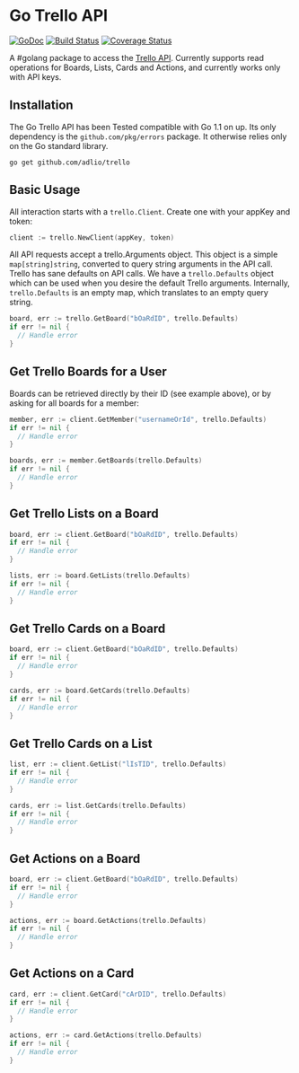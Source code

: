 Go Trello API
================

[![GoDoc](https://godoc.org/github.com/adlio/trello?status.svg)](http://godoc.org/github.com/adlio/trello)
[![Build Status](https://travis-ci.org/adlio/trello.svg)](https://travis-ci.org/adlio/trello)
[![Coverage Status](https://coveralls.io/repos/github/adlio/trello/badge.svg?branch=master)](https://coveralls.io/github/adlio/trello?branch=master)

A #golang package to access the [Trello API](https://www.trello.com/api). Currently supports
read operations for Boards, Lists, Cards and Actions, and currently works only with API keys.

## Installation

The Go Trello API has been Tested compatible with Go 1.1 on up. Its only dependency is
the `github.com/pkg/errors` package. It otherwise relies only on the Go standard library.

```
go get github.com/adlio/trello
```

## Basic Usage

All interaction starts with a `trello.Client`. Create one with your appKey and token:

```Go
client := trello.NewClient(appKey, token)
```

All API requests accept a trello.Arguments object. This object is a simple
`map[string]string`, converted to query string arguments in the API call.
Trello has sane defaults on API calls. We have a `trello.Defaults` object
which can be used when you desire the default Trello arguments. Internally,
`trello.Defaults` is an empty map, which translates to an empty query string.

```Go
board, err := trello.GetBoard("bOaRdID", trello.Defaults)
if err != nil {
  // Handle error
}
```

## Get Trello Boards for a User

Boards can be retrieved directly by their ID (see example above), or by asking
for all boards for a member:

```Go
member, err := client.GetMember("usernameOrId", trello.Defaults)
if err != nil {
  // Handle error
}

boards, err := member.GetBoards(trello.Defaults)
if err != nil {
  // Handle error
}
```

## Get Trello Lists on a Board

```Go
board, err := client.GetBoard("bOaRdID", trello.Defaults)
if err != nil {
  // Handle error
}

lists, err := board.GetLists(trello.Defaults)
if err != nil {
  // Handle error
}
```

## Get Trello Cards on a Board

```Go
board, err := client.GetBoard("bOaRdID", trello.Defaults)
if err != nil {
  // Handle error
}

cards, err := board.GetCards(trello.Defaults)
if err != nil {
  // Handle error
}
```

## Get Trello Cards on a List

```Go
list, err := client.GetList("lIsTID", trello.Defaults)
if err != nil {
  // Handle error
}

cards, err := list.GetCards(trello.Defaults)
if err != nil {
  // Handle error
}
```

## Get Actions on a Board

```Go
board, err := client.GetBoard("bOaRdID", trello.Defaults)
if err != nil {
  // Handle error
}

actions, err := board.GetActions(trello.Defaults)
if err != nil {
  // Handle error
}
```

## Get Actions on a Card

```Go
card, err := client.GetCard("cArDID", trello.Defaults)
if err != nil {
  // Handle error
}

actions, err := card.GetActions(trello.Defaults)
if err != nil {
  // Handle error
}
```
